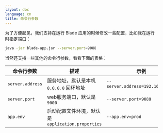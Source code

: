 ```yaml
---
layout: doc
language: cn
title: 命令行参数
---
```


为了方便起见，我们支持在运行 Blade 应用的时候修改一些配置，比如我在运行时指定端口：

```bash
java -jar blade-app.jar --server.port=9088
```

当然还支持一些其他的命令行参数，看看下面的表格：

| 命令行参数 | 描述   |  示例  |
| -------- | -----  | ----  |
| `server.address` | 服务地址，默认是本机 `0.0.0.0` 回环地址 | `--server.address=192.168.1.100` |
| `server.port` | web服务端口，默认是 `9000` | `--server.port=9088` |
| `app.env` | 启动配置文件环境，默认是 `application.properties` | `--app.env=prod` |
